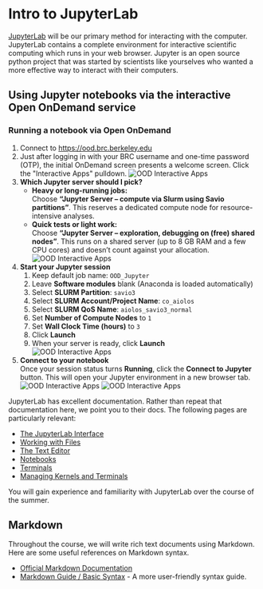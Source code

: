 # Intro to JupyterLab

[JupyterLab](https://jupyterlab.readthedocs.io) will be our primary method for
interacting with the computer. JupyterLab contains a complete environment for
interactive scientific computing which runs in your web browser. Jupyter is an
open source python project that was started by scientists like yourselves who
wanted a more effective way to interact with their computers.

## Using Jupyter notebooks via the interactive Open OnDemand service

### Running a notebook via Open OnDemand

1. Connect to https://ood.brc.berkeley.edu
2. Just after logging in with your BRC username and one-time password (OTP), the initial OnDemand screen presents a welcome screen. Click the "Interactive Apps" pulldown.
![OOD Interactive Apps](./img/a1.png)
3. **Which Jupyter server should I pick?**  
   - **Heavy or long-running jobs:**  
     Choose **“Jupyter Server – compute via Slurm using Savio partitions”**. This reserves a dedicated compute node for resource-intensive analyses.  
   - **Quick tests or light work:**  
     Choose **“Jupyter Server – exploration, debugging on (free) shared nodes”**. This runs on a shared server (up to 8 GB RAM and a few CPU cores) and doesn’t count against your allocation.  
![OOD Interactive Apps](./img/a2.png)
4. **Start your Jupyter session**  
   1. Keep default job name: `OOD_Jupyter`  
   2. Leave **Software modules** blank (Anaconda is loaded automatically)  
   3. Select **SLURM Partition**: `savio3`  
   4. Select **SLURM Account/Project Name**: `co_aiolos`  
   5. Select **SLURM QoS Name**: `aiolos_savio3_normal`  
   6. Set **Number of Compute Nodes** to `1`  
   7. Set **Wall Clock Time (hours)** to `3`  
   8. Click **Launch**  
   9. When your server is ready, click **Launch**  
![OOD Interactive Apps](./img/a3.png)
5. **Connect to your notebook**  
   Once your session status turns **Running**, click the **Connect to Jupyter** button. This will open your Jupyter environment in a new browser tab.  
![OOD Interactive Apps](./img/ood_jupyter_submit.png)
![OOD Interactive Apps](./img/ood_jupyter_connect.png)


JupyterLab has excellent documentation. Rather than repeat that documentation
here, we point you to their docs. The following pages are particularly relevant:

- [The JupyterLab Interface](https://jupyterlab.readthedocs.io/en/stable/user/interface.html)
- [Working with Files](https://jupyterlab.readthedocs.io/en/stable/user/files.html)
- [The Text Editor](https://jupyterlab.readthedocs.io/en/stable/user/file_editor.html)
- [Notebooks](https://jupyterlab.readthedocs.io/en/stable/user/notebook.html)
- [Terminals](https://jupyterlab.readthedocs.io/en/stable/user/terminal.html)
- [Managing Kernels and Terminals](https://jupyterlab.readthedocs.io/en/stable/user/running.html)

You will gain experience and familiarity with JupyterLab over the course of the
summer.

## Markdown

Throughout the course, we will write rich text documents using Markdown.
Here are some useful references on Markdown syntax.

- [Official Markdown Documentation](https://daringfireball.net/projects/markdown/)
- [Markdown Guide / Basic Syntax](https://www.markdownguide.org/basic-syntax) -
  A more user-friendly syntax guide.

  
<!-- - change figs to current version of OOD since these are old.
- Use the free for the to start
- then add a point about compute 
- easy way to screenshot 
- add instuction to get to scratch 
- install custom env 
- show pic of actual env 
- install the notebooks 
- install the opackjage to let them view the lessons 
- go over lesson 
- add WRF stuff 
-->


<!-- ## Our Course JupyterHub

[JupyterHub](https://jupyter.org/hub) is multi-user Jupyter environment designed for companies, classrooms and research labs.
The Columbia version of this course uses a cloud-based JupyterHub environment
managed by [2i2c](https://2i2c.org/infrastructure/):

[![Launch JupyterHub](https://img.shields.io/badge/jupyterhub-us--central1--b.gcp.pangeo.io-orange?style=for-the-badge&logo=jupyter)]([https://pangeo.2i2c.cloud/](https://us-central1-b.gcp.pangeo.io/))
 -->